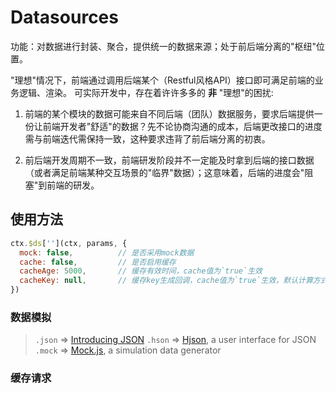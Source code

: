 # Datasources

功能：对数据进行封装、聚合，提供统一的数据来源；处于前后端分离的"枢纽"位置。

"理想"情况下，前端通过调用后端某个（Restful风格API）接口即可满足前端的业务逻辑、渲染。
可实际开发中，存在着许许多多的 **非** "理想"的困扰:

1. 前端的某个模块的数据可能来自不同后端（团队）数据服务，要求后端提供一份让前端开发者"舒适"的数据？先不论协商沟通的成本，后端更改接口的进度需与前端迭代需保持一致，这种要求违背了前后端分离的初衷。

2. 前后端开发周期不一致，前端研发阶段并不一定能及时拿到后端的接口数据（或者满足前端某种交互场景的"临界"数据）；这意味着，后端的进度会"阻塞"到前端的研发。



## 使用方法

```js
ctx.$ds[''](ctx, params, {
  mock: false,          // 是否采用mock数据
  cache: false,         // 是否启用缓存
  cacheAge: 5000,       // 缓存有效时间，cache值为`true`生效
  cacheKey: null,       // 缓存key生成回调，cache值为`true`生效，默认计算方式为`${ds-path}-${hash(params)}`
})
```

### 数据模拟

>`.json`  => [Introducing JSON](http://www.json.org/)
`.hson`  => [Hjson](http://hjson.org/), a user interface for JSON
`.mock`   => [Mock.js](http://mockjs.com), a simulation data generator

### 缓存请求

